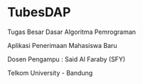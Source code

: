 # TubesDAP

Tugas Besar Dasar Algoritma Pemrograman

Aplikasi Penerimaan Mahasiswa Baru

Dosen Pengampu : Said Al Faraby (SFY)

Telkom University - Bandung
